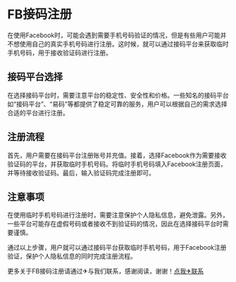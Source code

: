# FB接码注册

在使用Facebook时，可能会遇到需要手机号码验证的情况，但是有些用户可能并不想使用自己的真实手机号码进行注册。这时候，就可以通过接码平台来获取临时手机号码，用于接收验证码进行注册。

## 接码平台选择
在选择接码平台时，需要注意平台的稳定性、安全性和价格。一些知名的接码平台如“接码平台”、“易码”等都提供了稳定可靠的服务，用户可以根据自己的需求选择合适的平台进行注册。

## 注册流程
首先，用户需要在接码平台注册账号并充值。接着，选择Facebook作为需要接收验证码的平台，并获取临时手机号码。将临时手机号码填入Facebook注册页面，并等待接收验证码。最后，输入验证码完成注册即可。

## 注意事项
在使用临时手机号码进行注册时，需要注意保护个人隐私信息，避免泄露。另外，一些平台可能存在虚假号码或者接收不到验证码的情况，因此在选择接码平台时需要谨慎。

通过以上步骤，用户就可以通过接码平台获取临时手机号码，用于Facebook注册验证，保护个人隐私信息的同时完成注册流程。

更多关于FB接码注册请通过✈与我们联系，感谢阅读，谢谢！[点我✈联系](https://ads.k02.cc)
